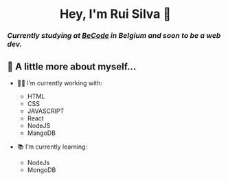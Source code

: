 <h1 align="center">Hey, I'm Rui Silva 👋</h1
                                      
<i><h3>Currently studying at <a href="https://becode.org/">BeCode</a> in Belgium and soon to be a web dev.</h3></i>

## :book: A little more about myself...

- 👨‍💻 I’m currently working with:
  - HTML
  - CSS
  - JAVASCRIPT
  - React 
  - NodeJS
  - MangoDB
    
- 📚 I’m currently learning:
  -  NodeJs
  -  MongoDB



